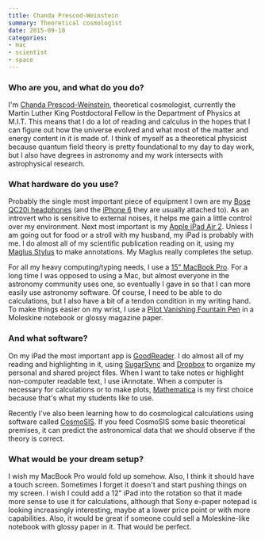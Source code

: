 ```yaml
---
title: Chanda Prescod-Weinstein
summary: Theoretical cosmologist
date: 2015-09-10
categories:
- mac
- scientist
- space
---
```


### Who are you, and what do you do?

I'm [Chanda Prescod-Weinstein](http://www.cprescodweinstein.com/ "Chanda's website."), theoretical cosmologist, currently the Martin Luther King Postdoctoral Fellow in the Department of Physics at M.I.T. This means that I do a lot of reading and calculus in the hopes that I can figure out how the universe evolved and what most of the matter and energy content in it is made of. I think of myself as a theoretical physicist because quantum field theory is pretty foundational to my day to day work, but I also have degrees in astronomy and my work intersects with astrophysical research.

### What hardware do you use?

Probably the single most important piece of equipment I own are my [Bose QC20i headphones][quietcomfort-20i] (and the [iPhone 6][iphone-6] they are usually attached to). As an introvert who is sensitive to external noises, it helps me gain a little control over my environment. Next most important is my [Apple iPad Air 2][ipad-air-2]. Unless I am going out for food or a stroll with my husband, my iPad is probably with me. I do almost all of my scientific publication reading on it, using my [Maglus Stylus][maglus-stylus] to make annotations. My Maglus really completes the setup.

For all my heavy computing/typing needs, I use a [15" MacBook Pro][macbook-pro]. For a long time I was opposed to using a Mac, but almost everyone in the astronomy community uses one, so eventually I gave in so that I can more easily use astronomy software. Of course, I need to be able to do calculations, but I also have a bit of a tendon condition in my writing hand. To make things easier on my wrist, I use a [Pilot Vanishing Fountain Pen][vanishing-point] in a Moleskine notebook or glossy magazine paper.

### And what software?

On my iPad the most important app is [GoodReader][goodreader-ios]. I do almost all of my reading and highlighting in it, using [SugarSync][] and [Dropbox][] to organize my personal and shared project files. When I want to take notes or highlight non-computer readable text, I use iAnnotate. When a computer is necessary for calculations or to make plots, [Mathematica][] is my first choice because that's what my students like to use.

Recently I've also been learning how to do cosmological calculations using software called [CosmoSIS][]. If you feed CosmoSIS some basic theoretical premises, it can predict the astronomical data that we should observe if the theory is correct.

### What would be your dream setup?

I wish my MacBook Pro would fold up somehow. Also, I think it should have a touch screen. Sometimes I forget it doesn't and start pushing things on my screen. I wish I could add a 12" iPad into the rotation so that it made more sense to use it for calculations, although that Sony e-paper notepad is looking increasingly interesting, maybe at a lower price point or with more capabilities. Also, it would be great if someone could sell a Moleskine-like notebook with glossy paper in it. That would be perfect.

[cosmosis]: https://bitbucket.org/joezuntz/cosmosis/wiki/Home "Cosmological parameter estimation software."
[dropbox]: https://www.dropbox.com/ "Online syncing and storage."
[goodreader-ios]: https://goodreader.com/ "A PDF reader for the iPad."
[ipad-air-2]: http://web.archive.org/web/20170320213915/http://www.apple.com/ipad-air-2/ "A tablet device."
[iphone-6]: https://en.wikipedia.org/wiki/IPhone_6 "A smartphone."
[macbook-pro]: https://www.apple.com/macbook-pro/ "A laptop."
[maglus-stylus]: https://maglusstylus.com/product.php/2/Maglus_Stylus_with_Removable_Tip_System "A stylus for mobile devices."
[mathematica]: https://www.wolfram.com/mathematica/ "Computation and simulation software."
[quietcomfort-20i]: http://web.archive.org/web/20190506062554/https://www.bose.com/en_us/support/products/earphones_support/qc20i.html "Noise-cancelling in-ear headphones."
[sugarsync]: https://www1.sugarsync.com "A syncing and backup service."
[vanishing-point]: http://web.archive.org/web/20150212003159/http://www.namiki.com:80/collections/pilotVanishingPoint_RA.php "A very fancy pen."
